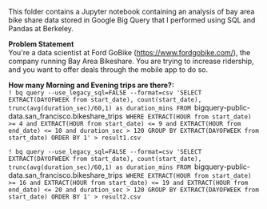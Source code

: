 This folder contains a Jupyter notebook containing an analysis of bay area bike share data stored in Google Big Query that I performed using SQL and Pandas at Berkeley.

**Problem Statement**  
You're a data scientist at Ford GoBike (https://www.fordgobike.com/), the company running Bay Area Bikeshare. You are trying to increase ridership, and you want to offer deals through the mobile app to do so.  
  
**How many Morning and Evening trips are there?:**  
`! bq query --use_legacy_sql=FALSE --format=csv 'SELECT EXTRACT(DAYOFWEEK from start_date), count(start_date), trunc(avg(duration_sec)/60,1) as duration_mins FROM `bigquery-public-data.san_francisco.bikeshare_trips` WHERE EXTRACT(HOUR from start_date) >= 4 and EXTRACT(HOUR from start_date) <= 9 and EXTRACT(HOUR from end_date) <= 10 and duration_sec > 120 GROUP BY EXTRACT(DAYOFWEEK from start_date) ORDER BY 1' > result1.csv`  
  
`! bq query --use_legacy_sql=FALSE --format=csv 'SELECT EXTRACT(DAYOFWEEK from start_date), count(start_date), trunc(avg(duration_sec)/60,1) as duration_mins FROM `bigquery-public-data.san_francisco.bikeshare_trips` WHERE EXTRACT(HOUR from start_date) >= 16 and EXTRACT(HOUR from start_date) <= 19 and EXTRACT(HOUR from end_date) <= 20 and duration_sec > 120 GROUP BY EXTRACT(DAYOFWEEK from start_date) ORDER BY 1' > result2.csv`  
